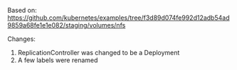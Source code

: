 Based on: https://github.com/kubernetes/examples/tree/f3d89d074fe992d12adb54ad9859a68fe1e1e082/staging/volumes/nfs

Changes:
1. ReplicationController was changed to be a Deployment
2. A few labels were renamed